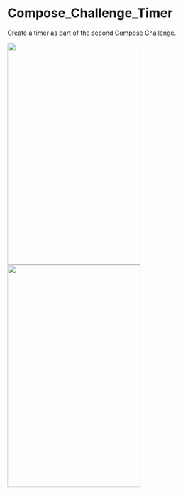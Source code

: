 # Compose_Challenge_Timer
Create a timer as part of the second [Compose Challenge](https://android-developers.googleblog.com/2021/03/android-dev-challenge-2.html).

<p float="left">
  <img src = "https://user-images.githubusercontent.com/17746085/113491706-a5aa1f00-94a0-11eb-97ca-f603945d71cc.gif", width = 300, height = 500/>
  <img src = "https://user-images.githubusercontent.com/17746085/113491707-a8a50f80-94a0-11eb-9014-b0d324b806e2.gif", width = 300, height = 500 />
</p>
